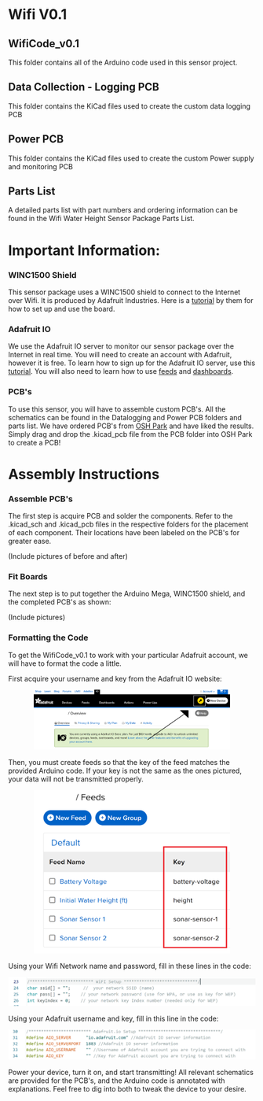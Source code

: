 # Wifi V0.1

## WifiCode_v0.1
This folder contains all of the Arduino code used in this sensor project.

## Data Collection - Logging PCB
This folder contains the KiCad files used to create the custom data logging PCB

## Power PCB
This folder contains the KiCad files used to create the custom Power supply and monitoring PCB


## Parts List
A detailed parts list with part numbers and ordering information can be found in the Wifi Water Height Sensor
Package Parts List.

# Important Information:

### WINC1500 Shield

This sensor package uses a WINC1500 shield to connect to the Internet over Wifi.
It is produced by Adafruit Industries. Here is a [tutorial](https://learn.adafruit.com/adafruit-winc1500-wifi-shield-for-arduino) by them for how to set up and use the board.

### Adafruit IO

We use the Adafruit IO server to monitor our sensor package over the Internet in real time. You will need to create an account with Adafruit, however it is free.
To learn how to sign up for the Adafruit IO server, use this [tutorial](https://learn.adafruit.com/welcome-to-adafruit-io).
You will also need to learn how to use [feeds](https://learn.adafruit.com/adafruit-io-basics-feeds) and [dashboards](https://learn.adafruit.com/adafruit-io-basics-dashboards).

### PCB's

To use this sensor, you will have to assemble custom PCB's. All the schematics can be found in the Datalogging and Power PCB folders and parts list. 
We have ordered PCB's from [OSH Park](https://oshpark.com/) and have liked the results. Simply drag and drop the .kicad_pcb file from the PCB folder into OSH Park to create a PCB!

# Assembly Instructions

### Assemble PCB's

The first step is acquire PCB and solder the components. Refer to the .kicad_sch and .kicad_pcb files in the respective folders for the placement of each component. 
Their locations have been labeled on the PCB's for greater ease.

(Include pictures of before and after)

### Fit Boards

The next step is to put together the Arduino Mega, WINC1500 shield, and the completed PCB's as shown:

(Include pictures)

### Formatting the Code

To get the WifiCode_v0.1 to work with your particular Adafruit account, we will have to format the code a little.

First acquire your username and key from the Adafruit IO website:

<p align="center">
<img src="https://github.com/ARTS-Laboratory/IoT-Water-Level-Sensor/blob/main/media/Adafruit%20IO%20Key.PNG" alt="drawing" width=400"/>
</p>

Then, you must create feeds so that the key of the feed matches the provided Arduino code. If your key is not the same as the ones pictured, your data will not be transmitted properly.

<p align="center">
<img src="https://github.com/ARTS-Laboratory/IoT-Water-Level-Sensor/blob/main/media/Adafruit%20IO%20Feed%20Names.PNG" alt="drawing" width=400"/>
</p>

Using your Wifi Network name and password, fill in these lines in the code:

<p align="center">
<img src="https://github.com/ARTS-Laboratory/IoT-Water-Level-Sensor/blob/main/media/WifiPasswordArduinoLocation.PNG" alt="drawing" width=600"/>
</p>

Using your Adafruit username and key, fill in this line in the code:

<p align="center">
<img src="https://github.com/ARTS-Laboratory/IoT-Water-Level-Sensor/blob/main/media/WifiArduinoKey%20Location.PNG" alt="drawing" width=600"/>
</p>

Power your device, turn it on, and start transmitting! All relevant schematics are provided for the PCB's, and the Arduino code is annotated with explanations. Feel free to dig into both to tweak the device to your desire.
